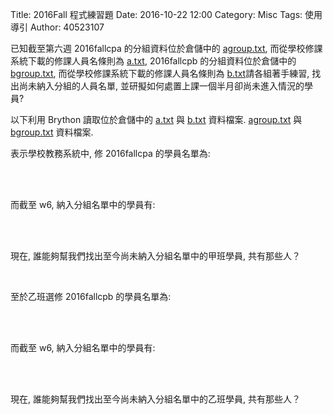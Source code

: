 Title: 2016Fall 程式練習題
Date: 2016-10-22 12:00
Category: Misc
Tags: 使用導引
Author: 40523107

已知截至第六週 2016fallcpa 的分組資料位於倉儲中的 <a href="./../users/agroup.txt">agroup.txt</a>, 而從學校修課系統下載的修課人員名條則為 <a href="./../users/a.txt">a.txt</a>, 2016fallcpb 的分組資料位於倉儲中的 <a href="./../users/bgroup.txt">bgroup.txt</a>, 而從學校修課系統下載的修課人員名條則為 <a href="./../users/b.txt">b.txt</a>請各組著手練習, 找出尚未納入分組的人員名單, 並研擬如何處置上課一個半月卻尚未進入情況的學員?

<!-- PELICAN_END_SUMMARY -->

以下利用 Brython 讀取位於倉儲中的 <a href="./../users/a.txt">a.txt</a> 與 <a href="./../users/b.txt">b.txt</a> 資料檔案. <a href="./../users/agroup.txt">agroup.txt</a> 與 <a href="./../users/bgroup.txt">bgroup.txt</a> 資料檔案.

表示學校教務系統中, 修 2016fallcpa 的學員名單為:

<!-- 導入 Brython 標準程式庫 -->
<script type="text/javascript" 
    src="https://cdn.rawgit.com/brython-dev/brython/master/www/src/brython_dist.js">
</script>

<!-- 啟動 Brython -->
<script>
window.onload=function(){
brython(1);
}
</script>

<!-- 以下利用 Brython 程式執行檔案讀取與比對流程 -->
<!-- 假如需要用圖型表示數字, 則利用 canvas 繪圖 -->
<!-- <canvas id="plotarea" width="600" height="400"></canvas> -->

<div id="container"></div>

<script type="text/python3" id="script1">
from browser import document, html
container = document['container']
data = open("./../users/a.txt").read()
container <= data
</script>

<br />
<br />

而截至 w6, 納入分組名單中的學員有:

<div id="container2"></div>

<script type="text/python3" id="script2">
from browser import document, html
container2 = document['container2']
data2 = open("./../users/agroup.txt").read()
container2 <= data2
</script>

<br />
<br />

現在, 誰能夠幫我們找出至今尚未納入分組名單中的甲班學員, 共有那些人？

<div id="container3"></div>

<script type="text/python3">
from browser import document, html
# 從 id=script1 程式區段取 data 變數
from script1 import data
from script2 import data2
container3 = document['container3']
group = data2.splitlines()
# 希望將分組資料轉為學員數列, 令為變數名稱 result_g
result_g = []
# 已經註冊者數列設為 registered
registered = []
for line in group:
    # 去除每一行最後的空白成員
    sline = line.split(",")
    # 再將各組拆成個別組員後, 串成 result_g
    for m in sline:
        result_g.append(m)
registered = data.splitlines()[:-1]
# 設法找出至今尚未分組的學員學號
not_in_group = [c for c in registered if c not in result_g]
n = 1
for i in not_in_group:
    container3 <= "第"+str(n)+"位: "+ str(i)
    n = n + 1
    container3 <= html.BR()
</script>

<br />

至於乙班選修 2016fallcpb 的學員名單為:

<div id="container4"></div>

<script type="text/python3" id="script4">
from browser import document, html
container4 = document['container4']
data = open("./../users/b.txt").read()
container4 <= data
</script>

<br />
<br />

而截至 w6, 納入分組名單中的學員有:

<div id="container5"></div>

<script type="text/python3" id="script5">
from browser import document, html
container5 = document['container5']
data2 = open("./../users/bgroup.txt").read()
container5 <= data2
</script>

<br />
<br />

現在, 誰能夠幫我們找出至今尚未納入分組名單中的乙班學員, 共有那些人？

<div id="container6"></div>

<script type="text/python3" id="script6">
from browser import document, html
# 從 id=script1 程式區段取 data 變數
from script4 import data
from script5 import data2
container6 = document['container6']
group = data2.splitlines()
# 希望將分組資料轉為學員數列, 令為變數名稱 result_g
result_g = []
# 已經註冊者數列設為 registered
registered = []
for line in group:
    # 去除每一行最後的空白成員
    sline = line.split(",")
    # 再將各組拆成個別組員後, 串成 result_g
    for m in sline:
        result_g.append(m)
registered = data.splitlines()[:-1]
# 設法找出至今尚未分組的學員學號
not_in_group = [c for c in registered if c not in result_g]
n = 1
for i in not_in_group:
    container6 <= "第"+str(n)+"位: "+ str(i)
    n = n + 1
    container6 <= html.BR()
</script>